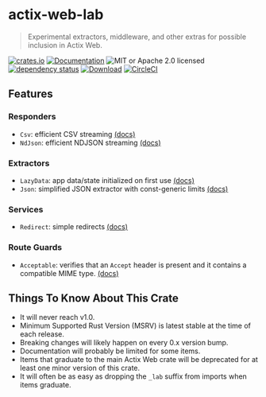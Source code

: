 # actix-web-lab

> Experimental extractors, middleware, and other extras for possible inclusion in Actix Web.

[![crates.io](https://img.shields.io/crates/v/actix-web-lab?label=latest)](https://crates.io/crates/actix-web-lab)
[![Documentation](https://docs.rs/actix-web-lab/badge.svg)](https://docs.rs/actix-web-lab/0.5.0)
![MIT or Apache 2.0 licensed](https://img.shields.io/crates/l/actix-web-lab.svg)
<br />
[![dependency status](https://deps.rs/crate/actix-web-lab/0.5.0/status.svg)](https://deps.rs/crate/actix-web-lab/0.5.0)
[![Download](https://img.shields.io/crates/d/actix-web-lab.svg)](https://crates.io/crates/actix-web-lab)
[![CircleCI](https://circleci.com/gh/robjtede/actix-web-lab/tree/main.svg?style=shield)](https://circleci.com/gh/robjtede/actix-web-lab/tree/main)

## Features
### Responders
- `Csv`: efficient CSV streaming [(docs)](https://docs.rs/actix-web-lab/latest/actix_web_lab/respond/struct.Csv.html)
- `NdJson`: efficient NDJSON streaming [(docs)](https://docs.rs/actix-web-lab/latest/actix_web_lab/respond/struct.NdJson.html)

### Extractors
- `LazyData`: app data/state initialized on first use [(docs)](https://docs.rs/actix-web-lab/latest/actix_web_lab/extract/struct.LazyData.html)
- `Json`: simplified JSON extractor with const-generic limits [(docs)](https://docs.rs/actix-web-lab/latest/actix_web_lab/extract/struct.Json.html)

### Services
- `Redirect`: simple redirects [(docs)](https://docs.rs/actix-web-lab/latest/actix_web_lab/web/struct.Redirect.html)

### Route Guards
- `Acceptable`: verifies that an `Accept` header is present and it contains a compatible MIME type. [(docs)](https://docs.rs/actix-web-lab/latest/actix_web_lab/guard/struct.Acceptable.html)


## Things To Know About This Crate

- It will never reach v1.0.
- Minimum Supported Rust Version (MSRV) is latest stable at the time of each release.
- Breaking changes will likely happen on every 0.x version bump.
- Documentation will probably be limited for some items.
- Items that graduate to the main Actix Web crate will be deprecated for at least one minor
  version of this crate.
- It will often be as easy as dropping the `_lab` suffix from imports when items graduate.
